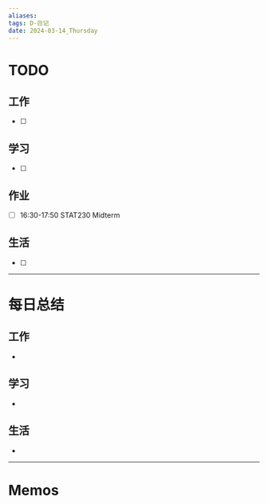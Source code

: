 ```yaml
---
aliases:
tags: D-日记
date: 2024-03-14_Thursday
---
```

# TODO

## 工作

- [ ] 
## 学习

- [ ] 
## 作业

- [ ] 16:30-17:50 STAT230 Midterm
## 生活

- [ ] 
*** 
# 每日总结

## 工作

- 
## 学习

- 
## 生活

- 

----------------------
# Memos

